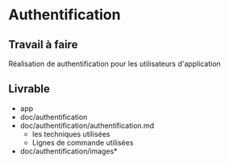 # Authentification

## Travail à faire
  
Réalisation de authentification pour les utilisateurs d'application

## Livrable

- app
- doc/authentification
- doc/authentification/authentification.md
  - les techniques utilisées
  - Lignes de commande utilisées
- doc/authentification/images*